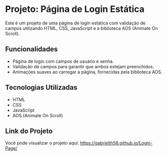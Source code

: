 # Projeto: Página de Login Estática

Este é um projeto de uma página de login estática com validação de campos utilizando HTML, CSS, JavaScript e a biblioteca AOS (Animate On Scroll).

## Funcionalidades

- Página de login com campos de usuário e senha.
- Validação de campos para garantir que ambos estejam preenchidos.
- Animações suaves ao carregar a página, fornecidas pela biblioteca AOS.

## Tecnologias Utilizadas

- HTML
- CSS
- JavaScript
- AOS (Animate On Scroll)

## Link do Projeto

Você pode visualizar o projeto aqui: https://gabrielth58.github.io/Login-Page/
